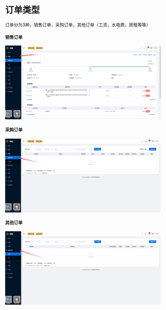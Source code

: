 # 订单类型

订单分为3种，销售订单，采购订单，其他订单（工资，水电费，房租等等）

#### 销售订单

![PNG](../image/订单管理/05-订单类型01.jpg)



#### 采购订单

![PNG](../image/订单管理/05-订单类型02.jpg)



#### 其他订单

![PNG](../image/订单管理/05-订单类型03.jpg)